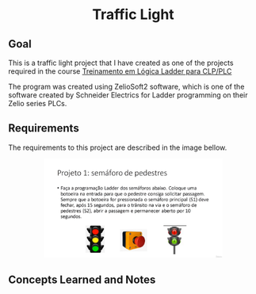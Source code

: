 # <p align="center">  Traffic Light</p>


## Goal

This is a traffic light project that I have created as one of the projects required in the course [Treinamento em Lógica Ladder para CLP/PLC](https://www.udemy.com/course/treinamento-em-logica-ladder-para-plc/)

The program was created using ZelioSoft2 software, which is one of the software created by Schneider Electrics for Ladder programming on their Zelio series PLCs.

## Requirements 

The requirements to this project are described in the image bellow. 

<p align="center">
<img src="images/requirements.png"  alt="Requirements" height="200px align="left" />
</p>

## Concepts Learned and Notes

